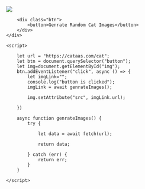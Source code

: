 <!DOCTYPE html>
<html lang="en">

<head>
    <meta charset="UTF-8">
    <meta name="viewport" content="width=device-width, initial-scale=1.0">
    <title>Random Cats</title>
    <link rel="stylesheet" href="style.css">
</head>

<body>
    <div class="container">
        <div class="cat">
            <img src="ds2.png" id="img">
        </div>

        <div class="btn">
            <button>Genrate Random Cat Images</button>
        </div>
    </div>

    <script>
        
        let url = "https://cataas.com/cat";
        let btn = document.querySelector("button");
        let img=document.getElementById("img");
        btn.addEventListener("click", async () => {
            let imgLink="";
            console.log("button is clicked");
            imgLink = await genrateImages();
          
            img.setAttribute("src", imgLink.url);

        })

        async function genrateImages() {
            try {

                let data = await fetch(url);
                
                return data;

            } catch (err) {
                return err;
            }
        }

    </script>
</body>

</html>
